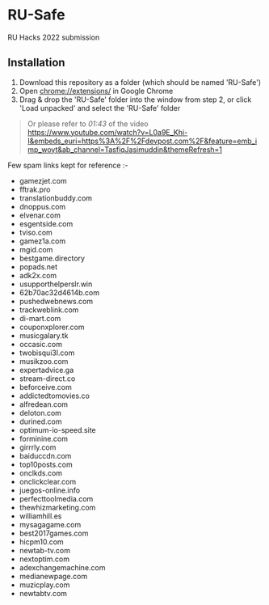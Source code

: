 # RU-Safe
RU Hacks 2022 submission

## Installation
1. Download this repository as a folder (which should be named 'RU-Safe')
2. Open [chrome://extensions/](chrome://extensions/) in Google Chrome
3. Drag & drop the 'RU-Safe' folder into the window from step 2, or click 'Load unpacked' and select the 'RU-Safe' folder

> Or please refer to *01:43* of the video https://www.youtube.com/watch?v=L0a9E_Khi-I&embeds_euri=https%3A%2F%2Fdevpost.com%2F&feature=emb_imp_woyt&ab_channel=TasfiqJasimuddin&themeRefresh=1


Few spam links kept for reference :- 

* gamezjet.com
* fftrak.pro
* translationbuddy.com
* dnoppus.com
* elvenar.com
* esgentside.com
* tviso.com
* gamez1a.com
* mgid.com
* bestgame.directory
* popads.net
* adk2x.com
* usupporthelperslr.win
* 62b70ac32d4614b.com
* pushedwebnews.com
* trackweblink.com
* di-mart.com
* couponxplorer.com
* musicgalary.tk
* occasic.com
* twobisqui3l.com
* musikzoo.com
* expertadvice.ga
* stream-direct.co
* beforceive.com
* addictedtomovies.co
* alfredean.com
* deloton.com
* durined.com
* optimum-io-speed.site
* forminine.com
* girrrly.com
* baiduccdn.com
* top10posts.com
* onclkds.com
* onclickclear.com
* juegos-online.info
* perfecttoolmedia.com
* thewhizmarketing.com
* williamhill.es
* mysagagame.com
* best2017games.com
* hicpm10.com
* newtab-tv.com
* nextoptim.com
* adexchangemachine.com
* medianewpage.com
* muzicplay.com
* newtabtv.com
